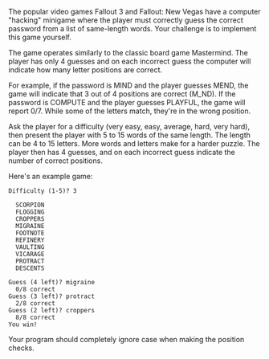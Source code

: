 The popular video games Fallout 3 and Fallout: New Vegas have a computer "hacking" minigame where the player must correctly guess the correct password from a list of same-length words. Your challenge is to implement this game yourself.

The game operates similarly to the classic board game Mastermind. The player has only 4 guesses and on each incorrect guess the computer will indicate how many letter positions are correct.

For example, if the password is MIND and the player guesses MEND, the game will indicate that 3 out of 4 positions are correct (M_ND). If the password is COMPUTE and the player guesses PLAYFUL, the game will report 0/7. While some of the letters match, they're in the wrong position.

Ask the player for a difficulty (very easy, easy, average, hard, very hard), then present the player with 5 to 15 words of the same length. The length can be 4 to 15 letters. More words and letters make for a harder puzzle. The player then has 4 guesses, and on each incorrect guess indicate the number of correct positions.

Here's an example game:

```
Difficulty (1-5)? 3

  SCORPION
  FLOGGING
  CROPPERS
  MIGRAINE
  FOOTNOTE
  REFINERY
  VAULTING
  VICARAGE
  PROTRACT
  DESCENTS

Guess (4 left)? migraine
  0/8 correct
Guess (3 left)? protract
  2/8 correct
Guess (2 left)? croppers
  8/8 correct
You win!
```

Your program should completely ignore case when making the position checks.
